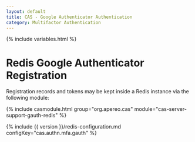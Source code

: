 ```yaml
---
layout: default
title: CAS - Google Authenticator Authentication
category: Multifactor Authentication
---
```


{% include variables.html %}

# Redis Google Authenticator Registration

Registration records and tokens may be kept inside a Redis instance via the following module:

{% include casmodule.html group="org.apereo.cas" module="cas-server-support-gauth-redis" %}

{% include {{ version }}/redis-configuration.md configKey="cas.authn.mfa.gauth" %}

